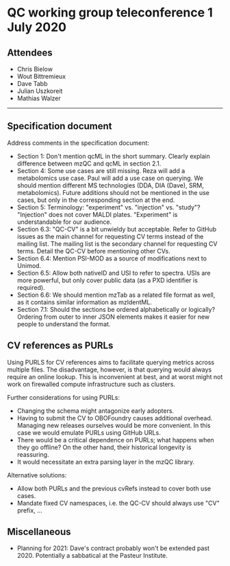 # QC working group teleconference 1 July 2020

## Attendees

- Chris Bielow
- Wout Bittremieux
- Dave Tabb
- Julian Uszkoreit
- Mathias Walzer

---

## Specification document

Address comments in the specification document:

- Section 1: Don't mention qcML in the short summary. Clearly explain difference between mzQC and qcML in section 2.1.
- Section 4: Some use cases are still missing. Reza will add a metabolomics use case. Paul will add a use case on querying. We should mention different MS technologies (DDA, DIA (Dave), SRM, metabolomics). Future additions should not be mentioned in the use cases, but only in the corresponding section at the end.
- Section 5: Terminology: "experiment" vs. "injection" vs. "study"? "Injection" does not cover MALDI plates. "Experiment" is understandable for our audience.
- Section 6.3: "QC-CV" is a bit unwieldy but acceptable. Refer to GitHub issues as the main channel for requesting CV terms instead of the mailing list. The mailing list is the secondary channel for requesting CV terms. Detail the QC-CV before mentioning other CVs.
- Section 6.4: Mention PSI-MOD as a source of modifications next to Unimod.
- Section 6.5: Allow both nativeID and USI to refer to spectra. USIs are more powerful, but only cover public data (as a PXD identifier is required).
- Section 6.6: We should mention mzTab as a related file format as well, as it contains similar information as mzIdentML.
- Section 7.1: Should the sections be ordered alphabetically or logically? Ordering from outer to inner JSON elements makes it easier for new people to understand the format.

## CV references as PURLs

Using PURLS for CV references aims to facilitate querying metrics across multiple files. The disadvantage, however, is that querying would always require an online lookup. This is inconvenient at best, and at worst might not work on firewalled compute infrastructure such as clusters.

Further considerations for using PURLs:

- Changing the schema might antagonize early adopters.
- Having to submit the CV to OBOFoundry causes additional overhead. Managing new releases ourselves would be more convenient. In this case we would emulate PURLs using GitHub URLs.
- There would be a critical dependence on PURLs; what happens when they go offline? On the other hand, their historical longevity is reassuring.
- It would necessitate an extra parsing layer in the mzQC library.

Alternative solutions:

- Allow both PURLs and the previous cvRefs instead to cover both use cases.
- Mandate fixed CV namespaces, i.e. the QC-CV should always use "CV" prefix, ...

## Miscellaneous

- Planning for 2021: Dave's contract probably won't be extended past 2020. Potentially a sabbatical at the Pasteur Institute.
